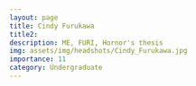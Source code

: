 ```yaml
---
layout: page
title: Cindy Furukawa
title2: 
description: ME, FURI, Hornor's thesis 
img: assets/img/headshots/Cindy_Furukawa.jpg
importance: 11
category: Undergraduate
---
```




